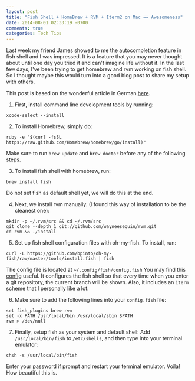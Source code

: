 ```yaml
---
layout: post
title: "Fish Shell + HomeBrew + RVM + Iterm2 on Mac == Awesomeness"
date: 2014-08-01 02:33:19 -0700
comments: true
categories: Tech Tips
---
```


Last week my friend James showed to me the autocompletion feature in fish shell
and I was impressed. It is a feature that you may never thought about until one
day you tried it and can't imagine life without it. In the last few days, I've
been trying to get homebrew and rvm working on fish shell. So I thought maybe
this would turn into a good blog post to share my setup with others.

This post is based on the wonderful article in German [here](http://blog.detmud.me/2013/05/mac-homebrew-fishfish-rvm/).

1. First, install command line development tools by running:
```
xcode-select --install
```
2. To install Homebrew, simply do:
```
ruby -e "$(curl -fsSL https://raw.github.com/Homebrew/homebrew/go/install)"
```

Make sure to run ```brew update``` and ```brew doctor``` before any of the
following steps.

3. To install fish shell with homebrew, run:
```
brew install fish
```

Do not set fish as default shell yet, we will do this at the end.

4. Next, we install rvm manually. (I found this way of installation to be the
    cleanest one):
```
mkdir -p ~/.rvm/src && cd ~/.rvm/src
git clone --depth 1 git://github.com/wayneeseguin/rvm.git
cd rvm && ./install
```

5. Set up fish shell configuration files with oh-my-fish. To install, run:
```
curl -L https://github.com/bpinto/oh-my-fish/raw/master/tools/install.fish | fish
```

The config file is located at ```~/.config/fish/config.fish``` You may find this
[config](https://gist.github.com/wilhelm-murdoch/6162503) useful. It configures
the fish shell so that every time when you enter a git repository, the current 
branch will be shown. Also, it includes an ```iterm``` scheme that I personally
like a lot.

6. Make sure to add the following lines into your ```config.fish``` file:
```
set fish_plugins brew rvm
set -x PATH /usr/local/bin /usr/local/sbin $PATH
rvm > /dev/null
```

7. Finally, setup fish as your system and default shell:
Add ```/usr/local/bin/fish``` to ```/etc/shells```, and then type into your
terminal emulator:
```
chsh -s /usr/local/bin/fish
```

Enter your password if prompt and restart your terminal emulator. Voila! How
beautiful this is.
